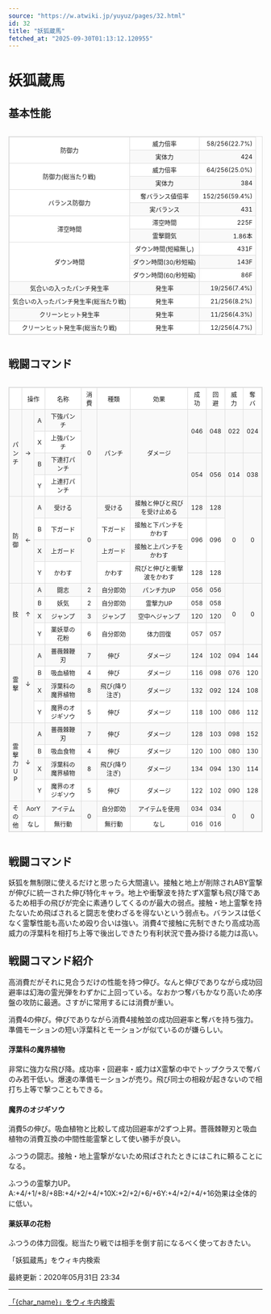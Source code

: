 ```yaml
---
source: "https://w.atwiki.jp/yuyuz/pages/32.html"
id: 32
title: "妖狐蔵馬"
fetched_at: "2025-09-30T01:13:12.120955"
---
```


# 妖狐蔵馬

## 基本性能

<div class="character-table">

<table>
<tr> <!--0-0--><td rowspan="2">防御力</td>
<!--0-1--><td>威力倍率</td>
<!--0-2--><td style="text-align:right;">58/256(22.7%)</td></tr>
<tr>
<!--1-1--><td>実体力</td>
<!--1-2--><td style="text-align:right;">424</td></tr>
<tr> <!--2-0--><td rowspan="2">防御力(総当たり戦)</td>
<!--2-1--><td>威力倍率</td>
<!--2-2--><td style="text-align:right;">64/256(25.0%)</td></tr>
<tr>
<!--3-1--><td>実体力</td>
<!--3-2--><td style="text-align:right;">384</td></tr>
<tr> <!--4-0--><td rowspan="2">バランス防御力</td>
<!--4-1--><td>奪バランス値倍率</td>
<!--4-2--><td style="text-align:right;">152/256(59.4%)</td></tr>
<tr>
<!--5-1--><td>実バランス</td>
<!--5-2--><td style="text-align:right;">431</td></tr>
<tr> <!--6-0--><td rowspan="2">滞空時間</td>
<!--6-1--><td>滞空時間</td>
<!--6-2--><td style="text-align:right;">225F</td></tr>
<tr>
<!--7-1--><td>霊撃闘気</td>
<!--7-2--><td style="text-align:right;">1.86本</td></tr>
<tr> <!--8-0--><td rowspan="3">ダウン時間</td>
<!--8-1--><td>ダウン時間(短縮無し)</td>
<!--8-2--><td style="text-align:right;">431F</td></tr>
<tr>
<!--9-1--><td>ダウン時間(30/秒短縮)</td>
<!--9-2--><td style="text-align:right;">143F</td></tr>
<tr>
<!--10-1--><td>ダウン時間(60/秒短縮)</td>
<!--10-2--><td style="text-align:right;">86F</td></tr>
<tr> <!--11-0--><td>気合いの入ったパンチ発生率</td>
<!--11-1--><td>発生率</td>
<!--11-2--><td style="text-align:right;">19/256(7.4%)</td></tr>
<tr> <!--12-0--><td>気合いの入ったパンチ発生率(総当たり戦)</td>
<!--12-1--><td>発生率</td>
<!--12-2--><td style="text-align:right;">21/256(8.2%)</td></tr>
<tr> <!--13-0--><td>クリーンヒット発生率</td>
<!--13-1--><td>発生率</td>
<!--13-2--><td style="text-align:right;">11/256(4.3%)</td></tr>
<tr> <!--14-0--><td>クリーンヒット発生率(総当たり戦)</td>
<!--14-1--><td>発生率</td>
<!--14-2--><td style="text-align:right;">12/256(4.7%)</td></tr>
</table>

</div>

## 戦闘コマンド

<div class="character-table">

<table>
<tr> <!--0-0--><td></td>
<!--0-1-->
<!--0-2--><td colspan="2" style="text-align:center;">操作</td>
<!--0-3--><td style="text-align:center;">名称</td>
<!--0-4--><td style="text-align:center;">消費</td>
<!--0-5--><td style="text-align:center;">種類</td>
<!--0-6--><td style="text-align:center;">効果</td>
<!--0-7--><td style="text-align:center;">成功</td>
<!--0-8--><td style="text-align:center;">回避</td>
<!--0-9--><td style="text-align:center;">威力</td>
<!--0-10--><td style="text-align:center;">奪バ</td></tr>
<tr> <!--1-0--><td rowspan="4" style="text-align:center;">パ<br/>ン<br/>チ</td>
<!--1-1--><td rowspan="4" style="text-align:center;">→</td>
<!--1-2--><td style="text-align:center;">A</td>
<!--1-3--><td style="text-align:center;">下強パンチ</td>
<!--1-4--><td rowspan="4" style="text-align:center;">0</td>
<!--1-5--><td rowspan="4" style="text-align:center;">パンチ</td>
<!--1-6--><td rowspan="4" style="text-align:center;">ダメージ</td>
<!--1-7--><td rowspan="2" style="text-align:center;">046</td>
<!--1-8--><td rowspan="2" style="text-align:center;">048</td>
<!--1-9--><td rowspan="2" style="text-align:center;">022</td>
<!--1-10--><td rowspan="2" style="text-align:center;">024</td></tr>
<tr>
<!--2-2--><td style="text-align:center;">X</td>
<!--2-3--><td style="text-align:center;">上強パンチ</td>
</tr>
<tr>
<!--3-2--><td style="text-align:center;">B</td>
<!--3-3--><td style="text-align:center;">下連打パンチ</td>
<!--3-7--><td rowspan="2" style="text-align:center;">054</td>
<!--3-8--><td rowspan="2" style="text-align:center;">056</td>
<!--3-9--><td rowspan="2" style="text-align:center;">014</td>
<!--3-10--><td rowspan="2" style="text-align:center;">038</td></tr>
<tr>
<!--4-2--><td style="text-align:center;">Y</td>
<!--4-3--><td style="text-align:center;">上連打パンチ</td>
</tr>
<tr> <!--5-0--><td rowspan="4" style="text-align:center;">防<br/>御</td>
<!--5-1--><td rowspan="4" style="text-align:center;">←</td>
<!--5-2--><td style="text-align:center;">A</td>
<!--5-3--><td style="text-align:center;">受ける</td>
<!--5-4--><td rowspan="4" style="text-align:center;">0</td>
<!--5-5--><td style="text-align:center;">受ける</td>
<!--5-6--><td style="text-align:center;">接触と伸びと飛びを受け止める</td>
<!--5-7--><td style="text-align:center;">128</td>
<!--5-8--><td style="text-align:center;">128</td>
<!--5-9--><td rowspan="4" style="text-align:center;">0</td>
<!--5-10--><td rowspan="4" style="text-align:center;">0</td></tr>
<tr>
<!--6-2--><td style="text-align:center;">B</td>
<!--6-3--><td style="text-align:center;">下ガード</td>
<!--6-5--><td style="text-align:center;">下ガード</td>
<!--6-6--><td style="text-align:center;">接触と下パンチをかわす</td>
<!--6-7--><td rowspan="2" style="text-align:center;">096</td>
<!--6-8--><td rowspan="2" style="text-align:center;">096</td>
</tr>
<tr>
<!--7-2--><td style="text-align:center;">X</td>
<!--7-3--><td style="text-align:center;">上ガード</td>
<!--7-5--><td style="text-align:center;">上ガード</td>
<!--7-6--><td style="text-align:center;">接触と上パンチをかわす</td>
</tr>
<tr>
<!--8-2--><td style="text-align:center;">Y</td>
<!--8-3--><td style="text-align:center;">かわす</td>
<!--8-5--><td style="text-align:center;">かわす</td>
<!--8-6--><td style="text-align:center;">飛びと伸びと衝撃波をかわす</td>
<!--8-7--><td style="text-align:center;">128</td>
<!--8-8--><td style="text-align:center;">128</td>
</tr>
<tr> <!--9-0--><td rowspan="4" style="text-align:center;">技</td>
<!--9-1--><td rowspan="4" style="text-align:center;">↑</td>
<!--9-2--><td style="text-align:center;">A</td>
<!--9-3--><td style="text-align:center;">闘志</td>
<!--9-4--><td style="text-align:center;">2</td>
<!--9-5--><td style="text-align:center;">自分即効</td>
<!--9-6--><td style="text-align:center;">パンチ力UP</td>
<!--9-7--><td style="text-align:center;">056</td>
<!--9-8--><td style="text-align:center;">056</td>
<!--9-9--><td rowspan="4" style="text-align:center;">0</td>
<!--9-10--><td rowspan="4" style="text-align:center;">0</td></tr>
<tr>
<!--10-2--><td style="text-align:center;">B</td>
<!--10-3--><td style="text-align:center;">妖気</td>
<!--10-4--><td style="text-align:center;">2</td>
<!--10-5--><td style="text-align:center;">自分即効</td>
<!--10-6--><td style="text-align:center;">霊撃力UP</td>
<!--10-7--><td style="text-align:center;">058</td>
<!--10-8--><td style="text-align:center;">058</td>
</tr>
<tr>
<!--11-2--><td style="text-align:center;">X</td>
<!--11-3--><td style="text-align:center;">ジャンプ</td>
<!--11-4--><td style="text-align:center;">3</td>
<!--11-5--><td style="text-align:center;">ジャンプ</td>
<!--11-6--><td style="text-align:center;">空中へジャンプ</td>
<!--11-7--><td style="text-align:center;">120</td>
<!--11-8--><td style="text-align:center;">120</td>
</tr>
<tr>
<!--12-2--><td style="text-align:center;">Y</td>
<!--12-3--><td style="text-align:center;">薬妖草の花粉</td>
<!--12-4--><td style="text-align:center;">6</td>
<!--12-5--><td style="text-align:center;">自分即効</td>
<!--12-6--><td style="text-align:center;">体力回復</td>
<!--12-7--><td style="text-align:center;">057</td>
<!--12-8--><td style="text-align:center;">057</td>
</tr>
<tr> <!--13-0--><td rowspan="4" style="text-align:center;">霊<br/>撃</td>
<!--13-1--><td rowspan="4" style="text-align:center;">↓</td>
<!--13-2--><td style="text-align:center;">A</td>
<!--13-3--><td style="text-align:center;">薔薇棘鞭刃</td>
<!--13-4--><td style="text-align:center;">7</td>
<!--13-5--><td style="text-align:center;">伸び</td>
<!--13-6--><td style="text-align:center;">ダメージ</td>
<!--13-7--><td style="text-align:center;">124</td>
<!--13-8--><td style="text-align:center;">102</td>
<!--13-9--><td style="text-align:center;">094</td>
<!--13-10--><td style="text-align:center;">144</td></tr>
<tr>
<!--14-2--><td style="text-align:center;">B</td>
<!--14-3--><td style="text-align:center;">吸血植物</td>
<!--14-4--><td style="text-align:center;">4</td>
<!--14-5--><td style="text-align:center;">伸び</td>
<!--14-6--><td style="text-align:center;">ダメージ</td>
<!--14-7--><td style="text-align:center;">116</td>
<!--14-8--><td style="text-align:center;">098</td>
<!--14-9--><td style="text-align:center;">076</td>
<!--14-10--><td style="text-align:center;">120</td></tr>
<tr>
<!--15-2--><td style="text-align:center;">X</td>
<!--15-3--><td style="text-align:center;">浮葉科の魔界植物</td>
<!--15-4--><td style="text-align:center;">8</td>
<!--15-5--><td style="text-align:center;">飛び(降り注ぎ)</td>
<!--15-6--><td style="text-align:center;">ダメージ</td>
<!--15-7--><td style="text-align:center;">132</td>
<!--15-8--><td style="text-align:center;">092</td>
<!--15-9--><td style="text-align:center;">124</td>
<!--15-10--><td style="text-align:center;">108</td></tr>
<tr>
<!--16-2--><td style="text-align:center;">Y</td>
<!--16-3--><td style="text-align:center;">魔界のオジギソウ</td>
<!--16-4--><td style="text-align:center;">5</td>
<!--16-5--><td style="text-align:center;">伸び</td>
<!--16-6--><td style="text-align:center;">ダメージ</td>
<!--16-7--><td style="text-align:center;">118</td>
<!--16-8--><td style="text-align:center;">100</td>
<!--16-9--><td style="text-align:center;">086</td>
<!--16-10--><td style="text-align:center;">112</td></tr>
<tr> <!--17-0--><td rowspan="4" style="text-align:center;">霊<br/>撃<br/>力<br/>U<br/>P</td>
<!--17-1--><td rowspan="4" style="text-align:center;">↓</td>
<!--17-2--><td style="text-align:center;">A</td>
<!--17-3--><td style="text-align:center;">薔薇棘鞭刃</td>
<!--17-4--><td style="text-align:center;">7</td>
<!--17-5--><td style="text-align:center;">伸び</td>
<!--17-6--><td style="text-align:center;">ダメージ</td>
<!--17-7--><td style="text-align:center;">128</td>
<!--17-8--><td style="text-align:center;">103</td>
<!--17-9--><td style="text-align:center;">098</td>
<!--17-10--><td style="text-align:center;">152</td></tr>
<tr>
<!--18-2--><td style="text-align:center;">B</td>
<!--18-3--><td style="text-align:center;">吸血食物</td>
<!--18-4--><td style="text-align:center;">4</td>
<!--18-5--><td style="text-align:center;">伸び</td>
<!--18-6--><td style="text-align:center;">ダメージ</td>
<!--18-7--><td style="text-align:center;">120</td>
<!--18-8--><td style="text-align:center;">100</td>
<!--18-9--><td style="text-align:center;">080</td>
<!--18-10--><td style="text-align:center;">130</td></tr>
<tr>
<!--19-2--><td style="text-align:center;">X</td>
<!--19-3--><td style="text-align:center;">浮葉科の魔界植物</td>
<!--19-4--><td style="text-align:center;">8</td>
<!--19-5--><td style="text-align:center;">飛び(降り注ぎ)</td>
<!--19-6--><td style="text-align:center;">ダメージ</td>
<!--19-7--><td style="text-align:center;">134</td>
<!--19-8--><td style="text-align:center;">094</td>
<!--19-9--><td style="text-align:center;">130</td>
<!--19-10--><td style="text-align:center;">114</td></tr>
<tr>
<!--20-2--><td style="text-align:center;">Y</td>
<!--20-3--><td style="text-align:center;">魔界のオジギソウ</td>
<!--20-4--><td style="text-align:center;">5</td>
<!--20-5--><td style="text-align:center;">伸び</td>
<!--20-6--><td style="text-align:center;">ダメージ</td>
<!--20-7--><td style="text-align:center;">122</td>
<!--20-8--><td style="text-align:center;">102</td>
<!--20-9--><td style="text-align:center;">090</td>
<!--20-10--><td style="text-align:center;">128</td></tr>
<tr> <!--21-0--><td rowspan="2" style="text-align:center;">そ<br/>の<br/>他</td>
<!--21-1-->
<!--21-2--><td colspan="2" style="text-align:center;">AorY</td>
<!--21-3--><td style="text-align:center;">アイテム</td>
<!--21-4--><td rowspan="2" style="text-align:center;">0</td>
<!--21-5--><td style="text-align:center;">自分即効</td>
<!--21-6--><td style="text-align:center;">アイテムを使用</td>
<!--21-7--><td style="text-align:center;">034</td>
<!--21-8--><td style="text-align:center;">034</td>
<!--21-9--><td rowspan="2" style="text-align:center;">0</td>
<!--21-10--><td rowspan="2" style="text-align:center;">0</td></tr>
<tr>
<!--22-1-->
<!--22-2--><td colspan="2" style="text-align:center;">なし</td>
<!--22-3--><td style="text-align:center;">無行動</td>
<!--22-5--><td style="text-align:center;">無行動</td>
<!--22-6--><td style="text-align:center;">なし</td>
<!--22-7--><td style="text-align:center;">016</td>
<!--22-8--><td style="text-align:center;">016</td>
</tr>
</table>

</div>

## 戦闘コマンド

妖狐を無制限に使えるだけと思ったら大間違い。接触と地上が削除されABY霊撃が伸びに統一された伸び特化キャラ。地上や衝撃波を持たずX霊撃も飛び降であるため相手の飛びが完全に素通りしてくるのが最大の弱点。接触・地上霊撃を持たないため飛ばされると闘志を使わざるを得ないという弱点も。バランスは低くなく霊撃性能も高いため殴り合いは強い。消費4で接触に先制できたり高成功高威力の浮葉科を相打ち上等で後出しできたり有利状況で畳み掛ける能力は高い。

## 戦闘コマンド紹介

高消費だがそれに見合うだけの性能を持つ伸び。なんと伸びでありながら成功回避率は幻海の霊光弾をわずかに上回っている。なおかつ奪バもかなり高いため序盤の攻防に最適。さすがに常用するには消費が重い。

消費4の伸び。伸びでありながら消費4接触並の成功回避率と奪バを持ち強力。準備モーションの短い浮葉科とモーションが似ているのが嫌らしい。

#### 浮葉科の魔界植物

非常に強力な飛び降。成功率・回避率・威力はX霊撃の中でトップクラスで奪バのみ若干低い。爆速の準備モーションが売り。飛び同士の相殺が起きないので相打ち上等で撃つこともできる。

#### 魔界のオジギソウ

消費5の伸び。吸血植物と比較して成功回避率が2ずつ上昇。薔薇棘鞭刃と吸血植物の消費互換の中間性能霊撃として使い勝手が良い。

ふつうの闘志。接触・地上霊撃がないため飛ばされたときにはこれに頼ることになる。

ふつうの霊撃力UP。A:+4/+1/+8/+8B:+4/+2/+4/+10X:+2/+2/+6/+6Y:+4/+2/+4/+16効果は全体的に低い。

#### 薬妖草の花粉

ふつうの体力回復。総当たり戦では相手を倒す前になるべく使っておきたい。

「妖狐蔵馬」をウィキ内検索

最終更新：2020年05月31日 23:34

<style>
.character-table {
    overflow-x: auto;
    margin: 20px 0;
}

.character-table table {
    border-collapse: collapse;
    width: 100%;
    font-size: 12px;
    border: 1px solid #ddd;
}

.character-table td, .character-table th {
    border: 1px solid #ddd;
    padding: 4px 6px;
    text-align: center;
}

.character-table tr:nth-child(even) {
    background-color: #f9f9f9;
}

.character-table tr:nth-child(odd) {
    background-color: #ffffff;
}
</style>

---

[「{char_name}」をウィキ内検索](https://w.atwiki.jp//w.atwiki.jp/yuyuz/search?andor=and&keyword={char_name})
